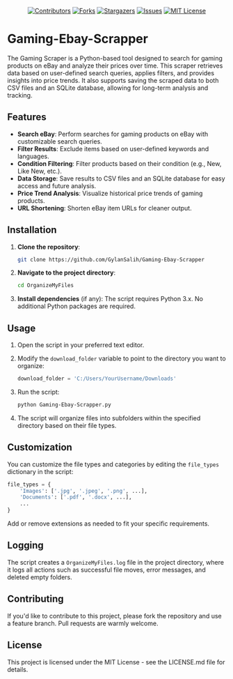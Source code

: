 <a id="readme-top"></a>

<div align="center">

[![Contributors][contributors-shield]][contributors-url]
[![Forks][forks-shield]][forks-url]
[![Stargazers][stars-shield]][stars-url]
[![Issues][issues-shield]][issues-url]
[![MIT License][license-shield]][license-url]

</div>

<!-- Badges Shields -->
[contributors-shield]: https://custom-icon-badges.demolab.com/github/contributors/GylanSalih/OrganizeMyFiles?color=FF0000&logo=group&label=Contributors&logoColor=white&style=for-the-badge&labelColor=000000
[forks-shield]: https://custom-icon-badges.demolab.com/github/forks/GylanSalih/OrganizeMyFiles?color=FF0000&logo=repo-forked&label=Forks&logoColor=white&style=for-the-badge&labelColor=000000
[stars-shield]: https://custom-icon-badges.demolab.com/github/stars/GylanSalih/OrganizeMyFiles?color=FF0000&label=Stars&style=for-the-badge&logo=star&logoColor=white&labelColor=000000
[issues-shield]: https://custom-icon-badges.demolab.com/github/issues/GylanSalih/OrganizeMyFiles?color=FF0000&logo=issue-opened&label=Issues&logoColor=white&labelColor=000000&style=for-the-badge&
[license-shield]: https://custom-icon-badges.demolab.com/github/license/GylanSalih/OrganizeMyFiles?color=FF0000&logo=law&label=License&logoColor=white&style=for-the-badge&labelColor=000000

<!-- Badges Links -->
[contributors-url]: https://github.com/GylanSalih/OrganizeMyFiles/graphs/contributors
[forks-url]: https://github.com/GylanSalih/OrganizeMyFiles/network/members
[stars-url]: https://github.com/GylanSalih/OrganizeMyFiles/stargazers
[issues-url]: https://github.com/GylanSalih/OrganizeMyFiles/issues
[license-url]: https://github.com/GylanSalih/OrganizeMyFiles/blob/main/LICENSE

# Gaming-Ebay-Scrapper

The Gaming Scraper is a Python-based tool designed to search for gaming products on eBay and analyze their prices over time. This scraper retrieves data based on user-defined search queries, applies filters, and provides insights into price trends. It also supports saving the scraped data to both CSV files and an SQLite database, allowing for long-term analysis and tracking.

## Features

- **Search eBay**: Perform searches for gaming products on eBay with customizable search queries.
- **Filter Results**: Exclude items based on user-defined keywords and languages.
- **Condition Filtering**: Filter products based on their condition (e.g., New, Like New, etc.).
- **Data Storage**: Save results to CSV files and an SQLite database for easy access and future analysis.
- **Price Trend Analysis**: Visualize historical price trends of gaming products.
- **URL Shortening**: Shorten eBay item URLs for cleaner output.

## Installation

1. **Clone the repository**:

   ```bash
   git clone https://github.com/GylanSalih/Gaming-Ebay-Scrapper
   ```

2. **Navigate to the project directory**:

   ```bash
   cd OrganizeMyFiles
   ```

3. **Install dependencies** (if any):
   The script requires Python 3.x. No additional Python packages are required.

## Usage

1. Open the script in your preferred text editor.

2. Modify the `download_folder` variable to point to the directory you want to organize:

   ```python
   download_folder = 'C:/Users/YourUsername/Downloads'
   ```

3. Run the script:

   ```bash
   python Gaming-Ebay-Scrapper.py
   ```

4. The script will organize files into subfolders within the specified directory based on their file types.

## Customization

You can customize the file types and categories by editing the `file_types` dictionary in the script:

```python
file_types = {
    'Images': ['.jpg', '.jpeg', '.png', ...],
    'Documents': ['.pdf', '.docx', ...],
    ...
}
```

Add or remove extensions as needed to fit your specific requirements.

## Logging

The script creates a `OrganizeMyFiles.log` file in the project directory, where it logs all actions such as successful file moves, error messages, and deleted empty folders.

## Contributing

If you'd like to contribute to this project, please fork the repository and use a feature branch. Pull requests are warmly welcome.

## License

This project is licensed under the MIT License - see the LICENSE.md file for details.
